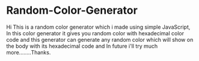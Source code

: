 # Random-Color-Generator
Hi
This is a random color generator which i made using simple JavaScript, In this color generator it gives you random color with hexadecimal color code and this generator can generate any random color which will show on the body with its hexadecimal code and In future i'll try much more........Thanks.
